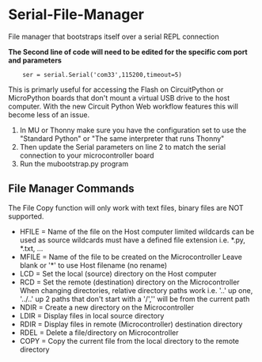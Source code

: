 # Serial-File-Manager
File manager that bootstraps itself over a serial REPL connection

**The Second line of code will need to be edited for the specific com port and parameters**
```
    ser = serial.Serial('com33',115200,timeout=5)
```

This is primarly useful for accessing the Flash on CircuitPython or MicroPython boards that don't mount a virtual USB drive to the host computer. With the new Circuit Python Web workflow features this will become less of an issue.


1. In MU or Thonny make sure you have the configuration set to use the "Standard Python" or "The same interpreter that runs Thonny"
2. Then update the Serial parameters on line 2 to match the serial connection to your microcontroller board
3. Run the mubootstrap.py program


## File Manager Commands ##

The File Copy function will only work with text files, binary files are NOT supported.

- HFILE = Name of the file on the Host computer
          limited wildcards can be used as source
          wildcards must have a defined file extension
          i.e. *.py, *.txt, ...
- MFILE = Name of the file to be created on the Microcontroller
          Leave blank or '*' to use Host filename (no rename)
- LCD = Set the local (source) directory on the Host computer
- RCD = Set the remote (destination) directory on the Microcontroller
        When changing directories, relative directory paths work
        i.e. '..' up one, '../..' up 2
        paths that don't start with a '/','\' will be from the current path
- NDIR = Create a new directory on the Microcontroller
- LDIR = Display files in local source directory
- RDIR = Display files in remote (Microcontroller) destination directory
- RDEL = Delete a file/directory on Microcontroller
- COPY = Copy the current file from the local directory to the remote directory

